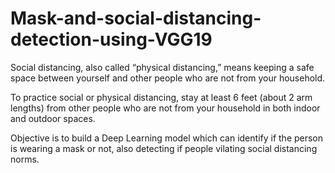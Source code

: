 # Mask-and-social-distancing-detection-using-VGG19

Social distancing, also called “physical distancing,” means keeping a safe space between yourself and other people who are not from your household.

To practice social or physical distancing, stay at least 6 feet (about 2 arm lengths) from other people who are not from your household in both indoor and outdoor spaces.

Objective is to build a Deep Learning model which can identify if the person is wearing a mask or not, also detecting if people vilating social distancing norms.
